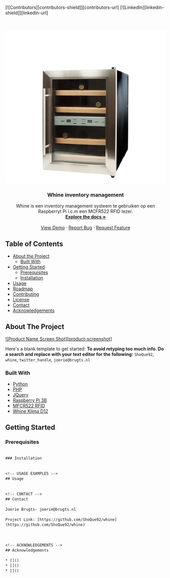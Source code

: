 <!--
*** Thanks for checking out this README Template. If you have a suggestion that would
*** make this better, please fork the repo and create a pull request or simply open
*** an issue with the tag "enhancement".
*** Thanks again! Now go create something AMAZING! :D
***
***
***
*** To avoid retyping too much info. Do a search and replace for the following:
*** ShoQue92, whine, twitter_handle, joerie@brugts.nl
-->





<!-- PROJECT SHIELDS -->
<!--
*** I'm using markdown "reference style" links for readability.
*** Reference links are enclosed in brackets [ ] instead of parentheses ( ).
*** See the bottom of this document for the declaration of the reference variables
*** for contributors-url, forks-url, etc. This is an optional, concise syntax you may use.
*** https://www.markdownguide.org/basic-syntax/#reference-style-links
-->
[![Contributors][contributors-shield]][contributors-url]
[![LinkedIn][linkedin-shield]][linkedin-url]



<!-- PROJECT LOGO -->
<br />
<p align="center">
  <a href="https://github.com/ShoQue92/whine">
    <img src="web/images/koelkast.png" alt="Logo" width="640" height="480">
  </a>

  <h3 align="center">Whine inventory management</h3>

  <p align="center">
    Whine is een inventory management systeem te gebruiken op een Raspberryt Pi i.c.m een MCFR522 RFID lezer.
    <br />
    <a href="https://github.com/ShoQue92/whine"><strong>Explore the docs »</strong></a>
    <br />
    <br />
    <a href="https://github.com/ShoQue92/whine">View Demo</a>
    ·
    <a href="https://github.com/ShoQue92/whine/issues">Report Bug</a>
    ·
    <a href="https://github.com/ShoQue92/whine/issues">Request Feature</a>
  </p>
</p>



<!-- TABLE OF CONTENTS -->
## Table of Contents

* [About the Project](#about-the-project)
  * [Built With](#built-with)
* [Getting Started](#getting-started)
  * [Prerequisites](#prerequisites)
  * [Installation](#installation)
* [Usage](#usage)
* [Roadmap](#roadmap)
* [Contributing](#contributing)
* [License](#license)
* [Contact](#contact)
* [Acknowledgements](#acknowledgements)



<!-- ABOUT THE PROJECT -->
## About The Project

[![Product Name Screen Shot][product-screenshot]](https://example.com)

Here's a blank template to get started:
**To avoid retyping too much info. Do a search and replace with your text editor for the following:**
`ShoQue92`, `whine`, `twitter_handle`, `joerie@brugts.nl`


### Built With

* [Python]()
* [PHP]()
* [JQuery]()
* [Raspberry Pi 3B]()
* [MFCR522 RFID]()
* [Whine Klima D12]()

<!-- GETTING STARTED -->
## Getting Started


### Prerequisites

```

### Installation


<!-- USAGE EXAMPLES -->
## Usage


<!-- CONTACT -->
## Contact

Joerie Brugts- joerie@brugts.nl

Project Link: [https://github.com/ShoQue92/whine](https://github.com/ShoQue92/whine)



<!-- ACKNOWLEDGEMENTS -->
## Acknowledgements

* []()
* []()
* []()
